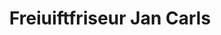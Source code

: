 ---
title: "Freiuiftfriseur Jan Carls"
url: /goettingen/freiuiftfriseur-jan-carls/
shop: Friseur
---